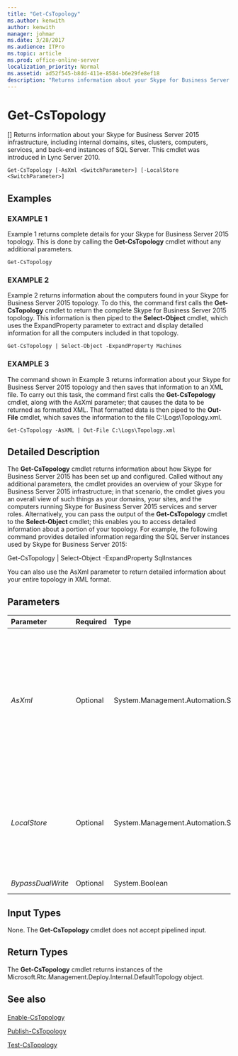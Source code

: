 ```yaml
---
title: "Get-CsTopology"
ms.author: kenwith
author: kenwith
manager: johmar
ms.date: 3/28/2017
ms.audience: ITPro
ms.topic: article
ms.prod: office-online-server
localization_priority: Normal
ms.assetid: ad52f545-b8dd-411e-8584-b6e29fe8ef18
description: "Returns information about your Skype for Business Server 2015 infrastructure, including internal domains, sites, clusters, computers, services, and back-end instances of SQL Server. This cmdlet was introduced in Lync Server 2010."
---
```


# Get-CsTopology
[]
Returns information about your Skype for Business Server 2015 infrastructure, including internal domains, sites, clusters, computers, services, and back-end instances of SQL Server. This cmdlet was introduced in Lync Server 2010.
  
```
Get-CsTopology [-AsXml <SwitchParameter>] [-LocalStore <SwitchParameter>]

```

## Examples

### EXAMPLE 1

Example 1 returns complete details for your Skype for Business Server 2015 topology. This is done by calling the **Get-CsTopology** cmdlet without any additional parameters.
  
```
Get-CsTopology
```

### EXAMPLE 2

Example 2 returns information about the computers found in your Skype for Business Server 2015 topology. To do this, the command first calls the **Get-CsTopology** cmdlet to return the complete Skype for Business Server 2015 topology. This information is then piped to the **Select-Object** cmdlet, which uses the ExpandProperty parameter to extract and display detailed information for all the computers included in that topology.
  
```
Get-CsTopology | Select-Object -ExpandProperty Machines
```

### EXAMPLE 3

The command shown in Example 3 returns information about your Skype for Business Server 2015 topology and then saves that information to an XML file. To carry out this task, the command first calls the **Get-CsTopology** cmdlet, along with the AsXml parameter; that causes the data to be returned as formatted XML. That formatted data is then piped to the **Out-File** cmdlet, which saves the information to the file C:\Logs\Topology.xml.
  
```
Get-CsTopology -AsXML | Out-File C:\Logs\Topology.xml
```

## Detailed Description

The **Get-CsTopology** cmdlet returns information about how Skype for Business Server 2015 has been set up and configured. Called without any additional parameters, the cmdlet provides an overview of your Skype for Business Server 2015 infrastructure; in that scenario, the cmdlet gives you an overall view of such things as your domains, your sites, and the computers running Skype for Business Server 2015 services and server roles. Alternatively, you can pass the output of the **Get-CsTopology** cmdlet to the **Select-Object** cmdlet; this enables you to access detailed information about a portion of your topology. For example, the following command provides detailed information regarding the SQL Server instances used by Skype for Business Server 2015:
  
Get-CsTopology | Select-Object -ExpandProperty SqlInstances
  
You can also use the AsXml parameter to return detailed information about your entire topology in XML format.
  
## Parameters

|**Parameter**|**Required**|**Type**|**Description**|
|:-----|:-----|:-----|:-----|
| _AsXml_ <br/> |Optional  <br/> |System.Management.Automation.SwitchParameter  <br/> |Returns topology information in XML format. By combining the **Get-CsTopology** cmdlet, the AsXml parameter, and the **Out-File** cmdlet, you can export your topology to an XML file. <br/> |
| _LocalStore_ <br/> |Optional  <br/> |System.Management.Automation.SwitchParameter  <br/> |Retrieves the topology data from the local replica of the Central Management store rather than from the Central Management store itself.  <br/> |
| _BypassDualWrite_ <br/> |Optional  <br/> |System.Boolean  <br/> |PARAMVALUE: $true | $false  <br/> |
   
## Input Types

None. The **Get-CsTopology** cmdlet does not accept pipelined input.
  
## Return Types

The **Get-CsTopology** cmdlet returns instances of the Microsoft.Rtc.Management.Deploy.Internal.DefaultTopology object.
  
## See also

#### 

[Enable-CsTopology](enable-cstopology.md)
  
[Publish-CsTopology](publish-cstopology.md)
  
[Test-CsTopology](test-cstopology.md)

